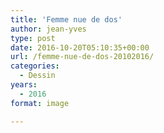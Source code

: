 ```yaml
---
title: 'Femme nue de dos'
author: jean-yves
type: post
date: 2016-10-20T05:10:35+00:00
url: /femme-nue-de-dos-20102016/
categories:
  - Dessin
years:
  - 2016
format: image

---
```

